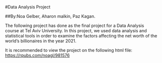 #Data Analysis Project

##By:Noa Gelber, Aharon malkin, Paz Kagan.

The following project has done as the final project for a Data Analysis course at Tel Aviv University.
In this project, we used data analysis and statistical tools in order to examine the factors affecting the net worth of the world’s billionaires in the year 2021. 
 
It is recommended to view the project on the following html file:
https://rpubs.com/noagl/981576
